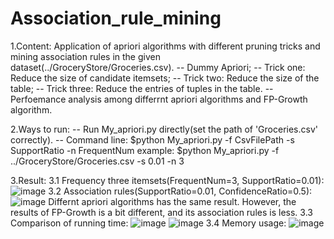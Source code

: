 # Association_rule_mining
1.Content: Application of apriori algorithms with different pruning tricks and mining association rules in the given dataset(../GroceryStore/Groceries.csv).
-- Dummy Apriori;
-- Trick one: Reduce the size of candidate itemsets;
-- Trick two: Reduce the size of the table;
-- Trick three: Reduce the entries of tuples in the table.
-- Perfoemance analysis among differrnt apriori algorithms and FP-Growth algorithm.

2.Ways to run:
-- Run My_apriori.py directly(set the path of 'Groceries.csv' correctly).
-- Command line: $python My_apriori.py -f CsvFilePath -s SupportRatio -n FrequentNum
example: $python My_apriori.py -f ../GroceryStore/Groceries.csv -s 0.01 -n 3

3.Result:
3.1 Frequency three itemsets(FrequentNum=3, SupportRatio=0.01):
![image](https://user-images.githubusercontent.com/68360191/116813061-81675e00-ab84-11eb-96ff-25e167f0c767.png)
3.2 Association rules(SupportRatio=0.01, ConfidenceRatio=0.5):
![image](https://user-images.githubusercontent.com/68360191/116813211-4ade1300-ab85-11eb-9b4f-f7bf379fcb2d.png)
Differnt apriori algorithms has the same result. However, the results of FP-Growth is a bit different, and its association rules is less.
3.3 Comparison of running time:
![image](https://user-images.githubusercontent.com/68360191/116813237-73fea380-ab85-11eb-9412-78892c29b57a.png)
![image](https://user-images.githubusercontent.com/68360191/116813240-782ac100-ab85-11eb-8a80-583fdda04ff2.png)
3.4 Memory usage:
![image](https://user-images.githubusercontent.com/68360191/116813260-8d9feb00-ab85-11eb-885d-4dae5c7d12c9.png)
